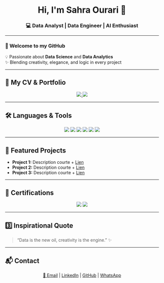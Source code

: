 <h1 align="center">Hi, I'm Sahra Ourari 🌸</h1>
<h3 align="center">💻 Data Analyst | Data Engineer | AI Enthusiast</h3>

---

### 👋 Welcome to my GitHub  

💡 Passionate about **Data Science** and **Data Analytics**  
✨ Blending creativity, elegance, and logic in every project  

---

## 📄 My CV & Portfolio
<p align="center">
  <a href="https://github.com/saku-bloom/saku-bloom/blob/main/CV_sahra_ourari.pdf">
    <img src="https://img.shields.io/badge/📄%20View%20My%20CV-violet?style=for-the-badge&logo=adobeacrobatreader&logoColor=white&color=8e44ad" />
  </a>
  <a href="https://saku-bloom.github.io/portfolio/">
    <img src="https://img.shields.io/badge/🌐%20View%20My%20Portfolio-lilac?style=for-the-badge&logo=github&logoColor=white&color=d8b4f5" />
  </a>
</p>

---

## 🛠️ Languages & Tools
<p align="center">
  <img src="https://img.shields.io/badge/Python-8e44ad?style=for-the-badge&logo=python&logoColor=white" />
  <img src="https://img.shields.io/badge/SQL-9b59b6?style=for-the-badge&logo=mysql&logoColor=white" />
  <img src="https://img.shields.io/badge/Pandas-d8b4f5?style=for-the-badge&logo=pandas&logoColor=black" />
  <img src="https://img.shields.io/badge/PowerBI-8e44ad?style=for-the-badge&logo=powerbi&logoColor=white" />
  <img src="https://img.shields.io/badge/Git-9b59b6?style=for-the-badge&logo=git&logoColor=white" />
  <img src="https://img.shields.io/badge/GitHub-d8b4f5?style=for-the-badge&logo=github&logoColor=black" />
</p>

---

## 🌟 Featured Projects
- **Project 1:** Description courte + [Lien](#)  
- **Project 2:** Description courte + [Lien](#)  
- **Project 3:** Description courte + [Lien](#)  

---

## 🏅 Certifications
<p align="center">
  <img src="https://img.shields.io/badge/Certification-Data%20Science-8e44ad?style=for-the-badge" />
  <img src="https://img.shields.io/badge/Certification-Python-9b59b6?style=for-the-badge" />
</p>

---

## 3️⃣ Inspirational Quote
> “Data is the new oil, creativity is the engine.” ✨

---

## 📬 Contact
<p align="center">
  <a href="mailto:ourari@estin.dz">📧 Email</a> | 
  <a href="https://www.linkedin.com/in/sahra-ourari-3b628a303/" target="_blank">LinkedIn</a> | 
  <a href="https://github.com/saku-bloom" target="_blank">GitHub</a> | 
  <a href="https://wa.me/213779406611" target="_blank">WhatsApp</a>
</p>
